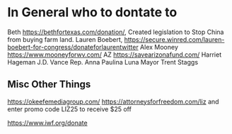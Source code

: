 # In General who to dontate to

Beth <https://bethfortexas.com/donation/>, Created legislation to Stop China from buying farm land.
Lauren Boebert, <https://secure.winred.com/lauren-boebert-for-congress/donateforlaurentwitter>
Alex Mooney <https://www.mooneyforwv.com/>
AZ <https://savearizonafund.com/>
Harriet Hageman
J.D. Vance
Rep. Anna Paulina Luna
Mayor Trent Staggs

## Misc Other Things

<https://okeefemediagroup.com/>
<https://attorneysforfreedom.com/liz> and enter promo code LIZ25 to receive $25 off

<https://www.iwf.org/donate>
